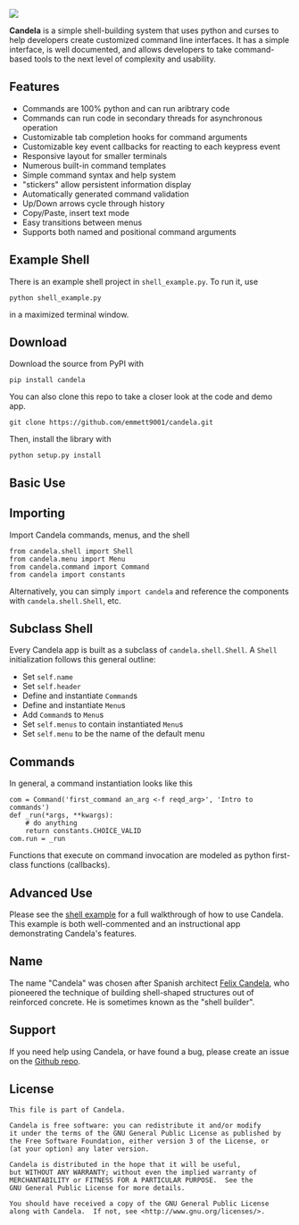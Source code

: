 ![](http://www.gnu.org/graphics/gplv3-127x51.png)

**Candela** is a simple shell-building system that uses python and curses to
help developers create customized command line interfaces. It has a simple
interface, is well documented, and allows developers to take command-based
tools to the next level of complexity and usability.

Features
--------

* Commands are 100% python and can run aribtrary code
* Commands can run code in secondary threads for asynchronous operation
* Customizable tab completion hooks for command arguments
* Customizable key event callbacks for reacting to each keypress event
* Responsive layout for smaller terminals
* Numerous built-in command templates
* Simple command syntax and help system
* "stickers" allow persistent information display
* Automatically generated command validation
* Up/Down arrows cycle through history
* Copy/Paste, insert text mode
* Easy transitions between menus
* Supports both named and positional command arguments

Example Shell
-------------

There is an example shell project in `shell_example.py`. To run it, use

    python shell_example.py

in a maximized terminal window.

Download
--------

Download the source from PyPI with

    pip install candela

You can also clone this repo to take a closer look at the code and demo app.

    git clone https://github.com/emmett9001/candela.git

Then, install the library with

    python setup.py install

Basic Use
---------

Importing
---------

Import Candela commands, menus, and the shell

    from candela.shell import Shell
    from candela.menu import Menu
    from candela.command import Command
    from candela import constants

Alternatively, you can simply `import candela` and reference the components
with `candela.shell.Shell`, etc.

Subclass Shell
--------------

Every Candela app is built as a subclass of `candela.shell.Shell`. A `Shell`
initialization follows this general outline:

* Set `self.name`
* Set `self.header`
* Define and instantiate `Command`s
* Define and instantiate `Menu`s
* Add `Command`s to `Menu`s
* Set `self.menus` to contain instantiated `Menu`s
* Set `self.menu` to be the name of the default menu

Commands
--------

In general, a command instantiation looks like this

    com = Command('first_command an_arg <-f reqd_arg>', 'Intro to commands')
    def _run(*args, **kwargs):
        # do anything
        return constants.CHOICE_VALID
    com.run = _run

Functions that execute on command invocation are modeled as python first-class
functions (callbacks).

Advanced Use
------------

Please see the
[shell example](https://github.com/emmett9001/candela/blob/master/shell_example.py)
for a full walkthrough of how to use Candela. This example is both
well-commented and an instructional app demonstrating Candela's features.

Name
----

The name "Candela" was chosen after Spanish architect
[Felix Candela](http://en.wikipedia.org/wiki/F%C3%A9lix_Candela), who
pioneered the technique of building shell-shaped structures out of reinforced
concrete. He is sometimes known as the "shell builder".

Support
-------

If you need help using Candela, or have found a bug, please create an issue on
the [Github repo](https://github.com/emmett9001/candela/issues).

License
-------

    This file is part of Candela.

    Candela is free software: you can redistribute it and/or modify
    it under the terms of the GNU General Public License as published by
    the Free Software Foundation, either version 3 of the License, or
    (at your option) any later version.

    Candela is distributed in the hope that it will be useful,
    but WITHOUT ANY WARRANTY; without even the implied warranty of
    MERCHANTABILITY or FITNESS FOR A PARTICULAR PURPOSE.  See the
    GNU General Public License for more details.

    You should have received a copy of the GNU General Public License
    along with Candela.  If not, see <http://www.gnu.org/licenses/>.
